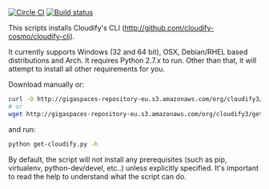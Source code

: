 [![Circle CI](https://circleci.com/gh/cloudify-cosmo/get-cloudify.py/tree/master.svg?style=shield)](https://circleci.com/gh/cloudify-cosmo/get-cloudify.py/tree/master)
[![Build status](https://ci.appveyor.com/api/projects/status/rua8r22tsvvl05lt/branch/master?svg=true)](https://ci.appveyor.com/project/Cloudify/get-cloudify.py/branch/master)

This scripts installs Cloudify's CLI (http://github.com/cloudify-cosmo/cloudify-cli).

It currently supports Windows (32 and 64 bit), OSX, Debian/RHEL based distributions and Arch.
It requires Python 2.7.x to run. Other than that, it will attempt to install all other requirements for you.

Download manually or:

```bash
curl -O http://gigaspaces-repository-eu.s3.amazonaws.com/org/cloudify3/get-cloudify.py
# or
wget http://gigaspaces-repository-eu.s3.amazonaws.com/org/cloudify3/get-cloudify.py
```

and run:

```bash
python get-cloudify.py -h
```


By default, the script will not install any prerequisites (such as pip, virtualenv, python-dev/devel, etc..) unless explicitly specified. It's important to read the help to understand what the script can do.
